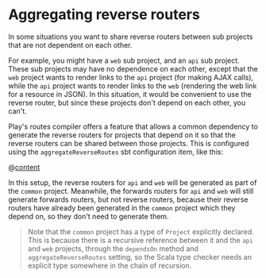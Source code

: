 <!--- Copyright (C) 2009-2016 Lightbend Inc. <https://www.lightbend.com> -->
# Aggregating reverse routers

In some situations you want to share reverse routers between sub projects that are not dependent on each other.

For example, you might have a `web` sub project, and an `api` sub project.  These sub projects may have no dependence on each other, except that the `web` project wants to render links to the `api` project (for making AJAX calls), while the `api` project wants to render links to the `web` (rendering the web link for a resource in JSON).  In this situation, it would be convenient to use the reverse router, but since these projects don't depend on each other, you can't.

Play's routes compiler offers a feature that allows a common dependency to generate the reverse routers for projects that depend on it so that the reverse routers can be shared between those projects.  This is configured using the `aggregateReverseRoutes` sbt configuration item, like this:

@[content](code/aggregate.sbt)

In this setup, the reverse routers for `api` and `web` will be generated as part of the `common` project.  Meanwhile, the forwards routers for `api` and `web` will still generate forwards routers, but not reverse routers, because their reverse routers have already been generated in the `common` project which they depend on, so they don't need to generate them.

> Note that the `common` project has a type of `Project` explicitly declared.  This is because there is a recursive reference between it and the `api` and `web` projects, through the `dependsOn` method and `aggregateReverseRoutes` setting, so the Scala type checker needs an explicit type somewhere in the chain of recursion.

